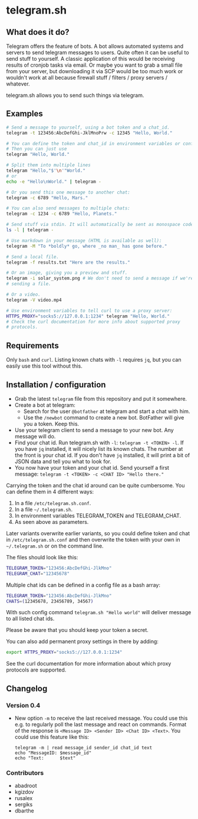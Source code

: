 # telegram.sh

## What does it do?

Telegram offers the feature of bots. A bot allows automated systems and
servers to send telegram messages to users.
Quite often it can be useful to send stuff to yourself. A classic
application of this would be receiving results of cronjob tasks via email.
Or maybe you want to grab a small file from your server, but downloading it
via SCP would be too much work or wouldn't work at all because firewall
stuff / filters / proxy servers / whatever.

telegram.sh allows you to send such things via telegram.

## Examples

```bash
# Send a message to yourself, using a bot token and a chat_id.
telegram -t 123456:AbcDefGhi-JklMnoPrw -c 12345 "Hello, World."

# You can define the token and chat_id in environment variables or config files.
# Then you can just use
telegram "Hello, World."

# Split them into multiple lines
telegram "Hello,"$'\n'"World."
# or
echo -e "Hello\nWorld." | telegram -

# Or you send this one message to another chat:
telegram -c 6789 "Hello, Mars."

# You can also send messages to multiple chats:
telegram -c 1234 -c 6789 "Hello, Planets."

# Send stuff via stdin. It will automatically be sent as monospace code:
ls -l | telegram -

# Use markdown in your message (HTML is available as well):
telegram -M "To *boldly* go, where _no man_ has gone before."

# Send a local file.
telegram -f results.txt "Here are the results."

# Or an image, giving you a preview and stuff.
telegram -i solar_system.png # We don't need to send a message if we're
# sending a file.

# Or a video.
telegram -V video.mp4

# Use environment variables to tell curl to use a proxy server:
HTTPS_PROXY="socks5://127.0.0.1:1234" telegram "Hello, World."
# Check the curl documentation for more info about supported proxy
# protocols.
```

## Requirements

Only `bash` and `curl`. Listing known chats with `-l` requires `jq`, but you can
easily use this tool without this.

## Installation / configuration

* Grab the latest `telegram` file from this repository and put it somewhere.
* Create a bot at telegram:
  * Search for the user `@botfather` at telegram and start a chat with him.
  * Use the `/newbot` command to create a new bot. BotFather will give you a
    token. Keep this.
* Use your telegram client to send a message to your new bot. Any message
    will do.
* Find your chat id. Run telegram.sh with `-l`: `telegram -t
    <TOKEN> -l`. If you have `jq` installed, it will nicely list its known chats. The number at the front is
    your chat id. If you don't have `jq` installed, it will print a bit of
    JSON data and tell you what to look for.
* You now have your token and your chat id. Send yourself a first message:
    `telegram -t <TOKEN> -c <CHAT ID> "Hello there."`

Carrying the token and the chat id around can be quite cumbersome. You can
define them in 4 different ways:

1. In a file `/etc/telegram.sh.conf`.
2. In a file `~/.telegram.sh`.
3. In environment variables TELEGRAM_TOKEN and TELEGRAM_CHAT.
4. As seen above as parameters.

Later variants overwrite earlier variants, so you could define token and
chat in `/etc/telegram.sh.conf` and then overwrite the token with your own
in `~/.telegram.sh` or on the command line.

The files should look like this:

```bash
TELEGRAM_TOKEN="123456:AbcDefGhi-JlkMno"
TELEGRAM_CHAT="12345678"
```

Multiple chat ids can be defined in a config file as a bash array:

```bash
TELEGRAM_TOKEN="123456:AbcDefGhi-JlkMno"
CHATS=(12345678, 23456789, 34567)
```

With such config command `telegram.sh "Hello world"` will deliver message to all listed chat ids.

Please be aware that you should keep your token a secret.

You can also add permanent proxy settings in there by adding:

```bash
export HTTPS_PROXY="socks5://127.0.0.1:1234"
```

See the curl documentation for more information about which proxy protocols
are supported.

## Changelog
### Version 0.4
* New option `-m` to receive the last received message. You could use this
  e.g. to regularly poll the last message and react on commands.
  Format of the response is `<Message ID> <Sender ID> <Chat ID> <Text>`.
  You could use this feature like this:
  ```
  telegram -m | read message_id sender_id chat_id text
  echo "MessageID: $message_id"
  echo "Text:      $text"
  ```

### Contributors
* abadroot
* kgizdov 
* rusalex
* sergiks
* dbarthe
